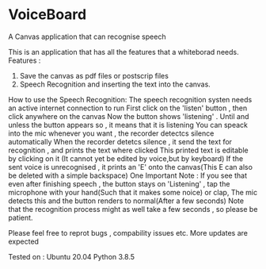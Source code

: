 # VoiceBoard
A Canvas application that can recognise speech

This is an application that has all the features that a whiteborad needs.
Features :
1. Save the canvas as pdf files or postscrip files
2. Speech Recognition and inserting the text into the canvas.

How to use the Speech Recognition:
The speech recognition systen needs an active internet connection to run
First click on the 'listen' button , then click anywhere on the canvas
Now the button shows 'listening' . Until and unless the button appears so , it means that it is listening
You can speack into the mic whenever you want , the recorder detectcs silence automatically
When the recorder detetcs silence , it send the text for recognition , and prints the text where clicked
This printed text is editable by clicking on it (It cannot yet be edited by voice,but by keyboard)
If the sent voice is unrecognised , it prints an 'E' onto the canvas(This E can also be deleted with a simple backspace)
One Important Note :
If you see that even after finishing speech , the button stays on 'Listening' , tap the microphone with your hand(Such that it makes some noice) or clap,
The mic detects this and the button renders to normal(After a few seconds)
Note that the recognition process might as well take a few seconds , so please be patient.


Please feel free to reprot bugs , compability issues etc.
More updates are expected


Tested on :
Ubuntu 20.04
Python 3.8.5


